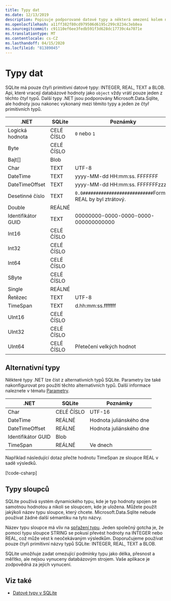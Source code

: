 ```yaml
---
title: Typy dat
ms.date: 12/13/2019
description: Popisuje podporované datové typy a některá omezení kolem nich.
ms.openlocfilehash: a11ff382f80cd979506d6195c299c8234c3eb8ea
ms.sourcegitcommit: c91110ef6ee3fedb591f3d628dc17739c4a7071e
ms.translationtype: MT
ms.contentlocale: cs-CZ
ms.lasthandoff: 04/15/2020
ms.locfileid: "81389045"
---
```

# <a name="data-types"></a>Typy dat

SQLite má pouze čtyři primitivní datové typy: INTEGER, REAL, TEXT a BLOB. Api, které vracejí databázové hodnoty jako `object` vždy vrátí pouze jeden z těchto čtyř typů. Další typy .NET jsou podporovány Microsoft.Data.Sqlite, ale hodnoty jsou nakonec vykonaný mezi těmito typy a jeden ze čtyř primitivních typů.

| .NET           | SQLite  | Poznámky                                                       |
| -------------- | ------- | ------------------------------------------------------------- |
| Logická hodnota        | CELÉ ČÍSLO | `0` nebo `1`                                                    |
| Byte           | CELÉ ČÍSLO |                                                               |
| Bajt[]         | Blob    |                                                               |
| Char           | TEXT    | UTF-8                                                         |
| DateTime       | TEXT    | yyyy-MM-dd HH:mm:ss. FFFFFFF                                   |
| DateTimeOffset | TEXT    | yyyy-MM-dd HH:mm:ss. FFFFFFFzzz                                |
| Desetinné číslo        | TEXT    | `0.0###########################`Formát. REAL by byl ztrátový. |
| Double         | REÁLNÉ    |                                                               |
| Identifikátor GUID           | TEXT    | 00000000-0000-0000-0000-000000000000                          |
| Int16          | CELÉ ČÍSLO |                                                               |
| Int32          | CELÉ ČÍSLO |                                                               |
| Int64          | CELÉ ČÍSLO |                                                               |
| SByte          | CELÉ ČÍSLO |                                                               |
| Single         | REÁLNÉ    |                                                               |
| Řetězec         | TEXT    | UTF-8                                                         |
| TimeSpan       | TEXT    | d.hh:mm:ss.fffffff                                            |
| UInt16         | CELÉ ČÍSLO |                                                               |
| UInt32         | CELÉ ČÍSLO |                                                               |
| UInt64         | CELÉ ČÍSLO | Přetečení velkých hodnot                                         |

## <a name="alternative-types"></a>Alternativní typy

Některé typy .NET lze číst z alternativních typů SQLite. Parametry lze také nakonfigurovat pro použití těchto alternativních typů. Další informace naleznete v tématu [Parametry](parameters.md#alternative-types).

| .NET           | SQLite  | Poznámky          |
| -------------- | ------- | ---------------- |
| Char           | CELÉ ČÍSLO | UTF-16           |
| DateTime       | REÁLNÉ    | Hodnota juliánského dne |
| DateTimeOffset | REÁLNÉ    | Hodnota juliánského dne |
| Identifikátor GUID           | Blob    |                  |
| TimeSpan       | REÁLNÉ    | Ve dnech          |

Například následující dotaz přečte hodnotu TimeSpan ze sloupce REAL v sadě výsledků.

[!code-csharp[](../../../../samples/snippets/standard/data/sqlite/DateAndTimeSample/Program.cs?name=snippet_AlternativeType)]

## <a name="column-types"></a>Typy sloupců

SQLite používá systém dynamického typu, kde je typ hodnoty spojen se samotnou hodnotou a nikoli se sloupcem, kde je uložena. Můžete použít jakýkoli název typu sloupce, který chcete. Microsoft.Data.Sqlite nebude používat žádné další sémantiku na tyto názvy.

Název typu sloupce má vliv na [spřažení typu](https://www.sqlite.org/datatype3.html#type_affinity). Jeden společný gotcha je, že pomocí typu sloupce STRING se pokusí převést hodnoty na INTEGER nebo REAL, což může vést k neočekávaným výsledkům. Doporučujeme používat pouze čtyři primitivní názvy typů SQLite: INTEGER, REAL, TEXT a BLOB.

SQLite umožňuje zadat omezující podmínky typu jako délka, přesnost a měřítko, ale nejsou vynuceny databázovým strojem. Vaše aplikace je zodpovědná za jejich vynucení.

## <a name="see-also"></a>Viz také

- [Datové typy v SQLite](https://www.sqlite.org/datatype3.html)
